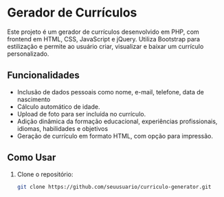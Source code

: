 # Gerador de Currículos

Este projeto é um gerador de currículos desenvolvido em PHP, com frontend em HTML, CSS, JavaScript e jQuery. Utiliza Bootstrap para estilização e permite ao usuário criar, visualizar e baixar um currículo personalizado.

## Funcionalidades

- Inclusão de dados pessoais como nome, e-mail, telefone, data de nascimento
- Cálculo automático de idade.
- Upload de foto para ser incluída no currículo.
- Adição dinâmica da formação educacional, experiências profissionais, idiomas, habilidades e objetivos
- Geração de currículo em formato HTML, com opção para impressão.

## Como Usar

1. Clone o repositório:
   ```bash
   git clone https://github.com/seuusuario/curriculo-generator.git
